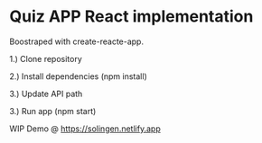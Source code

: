 # Quiz APP React implementation
Boostraped with create-reacte-app. 


1.) Clone repository

2.) Install dependencies (npm install)

3.) Update API path

3.) Run app (npm start)


WIP Demo @ https://solingen.netlify.app

